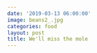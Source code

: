 ```yaml
---
date: '2019-03-13 06:00:00'
image: beans2_.jpg
categories: food
layout: post
title: We'll miss the mole
---
```


